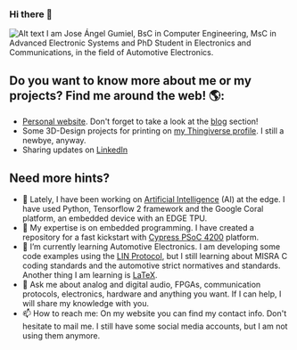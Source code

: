 ### Hi there 👋

![Alt text](https://jagumiel.xyz/images/front/banner.jpg?raw=true "Personal Banner")
I am Jose Ángel Gumiel, BsC in Computer Engineering, MsC in Advanced Electronic Systems and PhD Student in Electronics and Communications, in the field of Automotive Electronics.

## Do you want to know more about me or my projects? Find me around the web! 🌎:
- <a href="https://jagumiel.xyz/">Personal website</a>. Don't forget to take a look at the <a href="https://jagumiel.xyz/blog/">blog</a> section! 
- Some 3D-Design projects for printing on <a href="https://www.thingiverse.com/jagumiel/designs">my Thingiverse profile</a>. I still a newbye, anyway.
- Sharing updates on <a href="https://www.linkedin.com/in/jose-ángel-gumiel-quintana">LinkedIn</a>

## Need more hints?
- 🔭 Lately, I have been working on <a href="https://github.com/jagumiel/Artificial-Intelligence">Artificial Intelligence</a> (AI) at the edge. I have used Python, Tensorflow 2 framework and the Google Coral platform, an embedded device with an EDGE TPU.
- 💎 My expertise is on embedded programming. I have created a repository for a fast kickstart with <a href="https://github.com/jagumiel/Cypress-PSoC4/">Cypress PSoC 4200</a> platform.
- 🌱 I’m currently learning Automotive Electronics. I am developing some code examples using the <a href="https://github.com/jagumiel/LIN-Automotive">LIN Protocol</a>, but I still learning about MISRA C coding standards and the automotive strict normatives and standards. Another thing I am learning is <a href="https://github.com/jagumiel/Learning-LaTeX/">LaTeX</a>.
- 💬 Ask me about analog and digital audio, FPGAs, communication protocols, electronics, hardware and anything you want. If I can help, I will share my knowledge with you.
- 📫 How to reach me: On my website you can find my contact info. Don't hesitate to mail me. I still have some social media accounts, but I am not using them anymore.

<!--
**jagumiel/jagumiel** is a ✨ _special_ ✨ repository because its `README.md` (this file) appears on your GitHub profile.

![Alt text](https://jagumiel.xyz/images/front/banner.jpg?raw=true "Personal Banner")
I am Jose Ángel Gumiel, BsC in Computer Engineering, MsC in Advanced Electronic Systems and PhD Student in Electronics and Communications, in the field of Automotive Electronics.

- 🔭 I’m currently working on ...
- 🌱 I’m currently learning ...
- 👯 I’m looking to collaborate on ...
- 🤔 I’m looking for help with ...
- 💬 Ask me about ...
- 📫 How to reach me: ...
- 😄 Pronouns: ...
- ⚡ Fun fact: ...
-->
